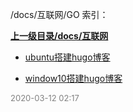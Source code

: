 /docs/互联网/GO 索引：


**[上一级目录/docs/互联网](/docs/互联网/index.md)**

- [ubuntu搭建hugo博客](/docs/互联网/GO/ubuntu搭建hugo博客.md)

- [window10搭建hugo博客](/docs/互联网/GO/window10搭建hugo博客.md)


<font size=2 color='grey'> 2020-03-12 02:17 </font>